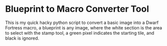 # Blueprint to Macro Converter Tool

This is my quick hacky python script to convert a basic image into a Dwarf
Fortress macro, a blueprint is any image, where the white section is the area
to select with the stamp tool, a green pixel indicates the starting tile, and
black is ignored.
